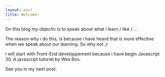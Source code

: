 ```yaml
---
layout: post
title: Welcome!
---
```


On this blog my objectiv is to speak about what i learn / like / ...

The reason why i do this, is because i have heard that is more effective when we speak about our learning. So why not ;)

I will start with Front-End developpement because i have begin Javascript 30.
A javascript tutoriel by Wes Bos.

See you in my next post.
